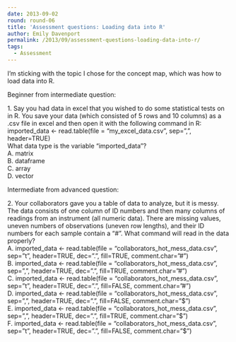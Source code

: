 ```yaml
---
date: 2013-09-02
round: round-06
title: 'Assessment questions: Loading data into R'
author: Emily Davenport
permalink: /2013/09/assessment-questions-loading-data-into-r/
tags:
  - Assessment
---
```

I&#8217;m sticking with the topic I chose for the concept map, which was how to load data into R.

Beginner from intermediate question:

<div>
  1. Say you had data in excel that you wished to do some statistical tests on in R. You save your data (which consisted of 5 rows and 10 columns) as a .csv file in excel and then open it with the following command in R:
</div>

<div>
  imported_data <- read.table(file = &#8220;my_excel_data.csv&#8221;, sep=&#8221;,&#8221;, header=TRUE)
</div>

<div>
  What data type is the variable &#8220;imported_data&#8221;?
</div>

<div>
  A. matrix
</div>

<div>
  B. dataframe
</div>

<div>
  C. array
</div>

<div>
  D. vector
</div>

Intermediate from advanced question:

<div>
  2. Your collaborators gave you a table of data to analyze, but it is messy. The data consists of one column of ID numbers and then many columns of readings from an instrument (all numeric data). There are missing values, uneven numbers of observations (uneven row lengths), and their ID numbers for each sample contain a &#8220;#&#8221;. What command will read in the data properly?
</div>

<div>
  A. imported_data <- read.table(file = &#8220;collaborators_hot_mess_data.csv&#8221;, sep=&#8221;t&#8221;, header=TRUE, dec=&#8221;.&#8221;, fill=TRUE, comment.char=&#8221;#&#8221;)
</div>

<div>
  B. imported_data <- read.table(file = &#8220;collaborators_hot_mess_data.csv&#8221;, sep=&#8221;,&#8221;, header=TRUE, dec=&#8221;.&#8221;, fill=TRUE, comment.char=&#8221;#&#8221;)
</div>

<div>
  C. imported_data <- read.table(file = &#8220;collaborators_hot_mess_data.csv&#8221;, sep=&#8221;t&#8221;, header=TRUE, dec=&#8221;.&#8221;, fill=FALSE, comment.char=&#8221;#&#8221;)
</div>

<div>
  D. imported_data <- read.table(file = &#8220;collaborators_hot_mess_data.csv&#8221;, sep=&#8221;,&#8221;, header=TRUE, dec=&#8221;.&#8221;, fill=FALSE, comment.char=&#8221;$&#8221;)
</div>

<div>
  E. imported_data <- read.table(file = &#8220;collaborators_hot_mess_data.csv&#8221;, sep=&#8221;,&#8221;, header=TRUE, dec=&#8221;.&#8221;, fill=TRUE, comment.char=&#8221;$&#8221;)
</div>

<div>
  F. imported_data <- read.table(file = &#8220;collaborators_hot_mess_data.csv&#8221;, sep=&#8221;t&#8221;, header=TRUE, dec=&#8221;.&#8221;, fill=FALSE, comment.char=&#8221;$&#8221;)
</div>

&nbsp;

<div>
</div>

<div>
</div>
